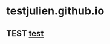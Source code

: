 # testjulien.github.io

## TEST [test](https://raw.githubusercontent.com/testjulien/testjulien.github.io/main/test.json)

